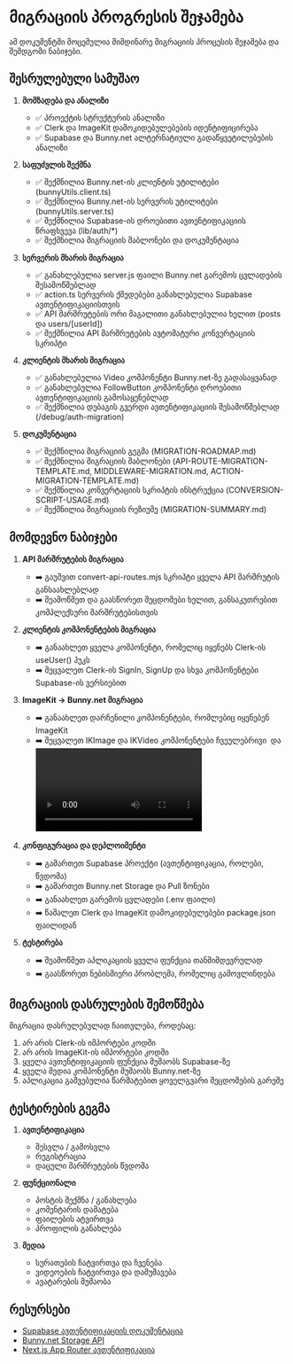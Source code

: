 # მიგრაციის პროგრესის შეჯამება

ამ დოკუმენტში მოცემულია მიმდინარე მიგრაციის პროცესის შეჯამება და შემდგომი ნაბიჯები.

## შესრულებული სამუშაო

1. **მომზადება და ანალიზი**
   - ✅ პროექტის სტრუქტურის ანალიზი
   - ✅ Clerk და ImageKit დამოკიდებულებების იდენტიფიცირება
   - ✅ Supabase და Bunny.net ალტერნატიული გადაწყვეტილებების ანალიზი

2. **საფუძვლის შექმნა**
   - ✅ შექმნილია Bunny.net-ის კლიენტის უტილიტები (bunnyUtils.client.ts)
   - ✅ შექმნილია Bunny.net-ის სერვერის უტილიტები (bunnyUtils.server.ts)
   - ✅ შექმნილია Supabase-ის დროებითი ავთენტიფიკაციის წრაფხვევა (lib/auth/*)
   - ✅ შექმნილია მიგრაციის შაბლონები და დოკუმენტაცია

3. **სერვერის მხარის მიგრაცია**
   - ✅ განახლებულია server.js ფაილი Bunny.net გარემოს ცვლადების შესამოწმებლად
   - ✅ action.ts სერვერის ქმედებები განახლებულია Supabase ავთენტიფიკაციისთვის
   - ✅ API მარშრუტების ორი მაგალითი განახლებულია ხელით (posts და users/[userId])
   - ✅ შექმნილია API მარშრუტების ავტომატური კონვერტაციის სკრიპტი

4. **კლიენტის მხარის მიგრაცია**
   - ✅ განახლებულია Video კომპონენტი Bunny.net-ზე გადასაყვანად
   - ✅ განახლებულია FollowButton კომპონენტი დროებითი ავთენტიფიკაციის გამოსაყენებლად
   - ✅ შექმნილია დებაგის გვერდი ავთენტიფიკაციის შესამოწმებლად (/debug/auth-migration)

5. **დოკუმენტაცია**
   - ✅ შექმნილია მიგრაციის გეგმა (MIGRATION-ROADMAP.md)
   - ✅ შექმნილია მიგრაციის შაბლონები (API-ROUTE-MIGRATION-TEMPLATE.md, MIDDLEWARE-MIGRATION.md, ACTION-MIGRATION-TEMPLATE.md)
   - ✅ შექმნილია კონვერტაციის სკრიპტის ინსტრუქცია (CONVERSION-SCRIPT-USAGE.md)
   - ✅ შექმნილია მიგრაციის რეზიუმე (MIGRATION-SUMMARY.md)

## მომდევნო ნაბიჯები

1. **API მარშრუტების მიგრაცია**
   - ➡️ გაუშვით convert-api-routes.mjs სკრიპტი ყველა API მარშრუტის განსაახლებლად
   - ➡️ შეამოწმეთ და გაასწორეთ შეცდომები ხელით, განსაკუთრებით კომპლექსური მარშრუტებისთვის

2. **კლიენტის კომპონენტების მიგრაცია**
   - ➡️ განაახლეთ ყველა კომპონენტი, რომელიც იყენებს Clerk-ის useUser() ჰუკს
   - ➡️ შეცვალეთ Clerk-ის SignIn, SignUp და სხვა კომპონენტები Supabase-ის ვერსიებით

3. **ImageKit → Bunny.net მიგრაცია**
   - ➡️ განაახლეთ დარჩენილი კომპონენტები, რომლებიც იყენებენ ImageKit
   - ➡️ შეცვალეთ IKImage და IKVideo კომპონენტები ჩვეულებრივი <img> და <video> ტეგებით

4. **კონფიგურაცია და დეპლოიმენტი**
   - ➡️ გამართეთ Supabase პროექტი (ავთენტიფიკაცია, როლები, წვდომა)
   - ➡️ გამართეთ Bunny.net Storage და Pull ზონები
   - ➡️ განაახლეთ გარემოს ცვლადები (.env ფაილი)
   - ➡️ წაშალეთ Clerk და ImageKit დამოკიდებულებები package.json ფაილიდან

5. **ტესტირება**
   - ➡️ შეამოწმეთ აპლიკაციის ყველა ფუნქცია თანმიმდევრულად
   - ➡️ გაასწორეთ ნებისმიერი პრობლემა, რომელიც გამოვლინდება

## მიგრაციის დასრულების შემოწმება

მიგრაცია დასრულებულად ჩაითვლება, როდესაც:

1. არ არის Clerk-ის იმპორტები კოდში
2. არ არის ImageKit-ის იმპორტები კოდში
3. ყველა ავთენტიფიკაციის ფუნქცია მუშაობს Supabase-ზე
4. ყველა მედია კომპონენტი მუშაობს Bunny.net-ზე
5. აპლიკაცია გაშვებულია წარმატებით ყოველგვარი შეცდომების გარეშე

## ტესტირების გეგმა

1. **ავთენტიფიკაცია**
   - შესვლა / გამოსვლა
   - რეგისტრაცია
   - დაცული მარშრუტების წვდომა

2. **ფუნქციონალი**
   - პოსტის შექმნა / განახლება
   - კომენტარის დამატება
   - ფაილების ატვირთვა
   - პროფილის განახლება

3. **მედია**
   - სურათების ჩატვირთვა და ჩვენება
   - ვიდეოების ჩატვირთვა და დამუშავება
   - ავატარების მუშაობა

## რესურსები

- [Supabase ავთენტიფიკაციის დოკუმენტაცია](https://supabase.com/docs/guides/auth)
- [Bunny.net Storage API](https://docs.bunny.net/reference/storage-api)
- [Next.js App Router ავთენტიფიკაცია](https://nextjs.org/docs/app/building-your-application/authentication)